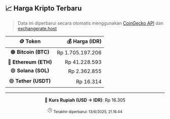

<!-- HARGA_KRIPTO -->
## 📈 Harga Kripto Terbaru

> Data ini diperbarui secara otomatis menggunakan [CoinGecko API](https://www.coingecko.com/) dan [exchangerate.host](https://exchangerate.host/)

<div align="center">

| 🪙 Token | 💰 Harga (IDR) |
|:------:|---------------:|
| 🟠 **Bitcoin (BTC)**   | Rp 1.705.197.206 |
| 🔵 **Ethereum (ETH)**  | Rp 41.228.593 |
| 🟣 **Solana (SOL)**    | Rp 2.362.855 |
| 🟢 **Tether (USDT)**   | Rp 16.314 |

---

💱 **Kurs Rupiah (USD → IDR)**: Rp 16.305

🕒 <sub>Terakhir diperbarui: 13/6/2025, 21.16.44</sub>

</div>
<!-- /HARGA_KRIPTO -->